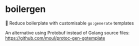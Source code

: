 # boilergen
:gift: Reduce boilerplate with customisable `go:generate` templates

An alternative using Protobuf instead of Golang source files: https://github.com/moul/protoc-gen-gotemplate
